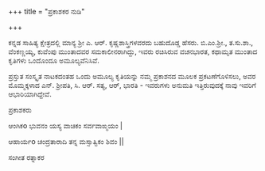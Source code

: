 +++
title = "ಪ್ರಕಾಶಕರ ನುಡಿ"

+++

ಕನ್ನಡ ಸಾಹಿತ್ಯ ಕ್ಷೇತ್ರದಲ್ಲಿ ಮಾನ್ಯ ಶ್ರೀ ಎ. ಆರ್. ಕೃಷ್ಣಶಾಸ್ತ್ರಿಗಳವರದು ಬಹುದೊಡ್ಡ ಹೆಸರು. ಬಿ.ಎಂ.ಶ್ರೀ., ತ.ಸು.ಶಾ., ವೆಂಕಣ್ಣಯ್ಯ, ಕುವೆಂಪು ಮುಂತಾದವರ ಸಮಕಾಲೀನರಾಗಿದ್ದು, ಇವರು ರಚಿಸಿರುವ ವಚನಭಾರತ, ಕಥಾಮೃತ ಮುಂತಾದ ಕೃತಿಗಳು ಒಂದೊಂದೂ ಅಮೂಲ್ಯವೆನಿಸಿವೆ.

ಪ್ರಸ್ತುತ ಸಂಸ್ಕೃತ ನಾಟಕದಂತಹ ಒಂದು ಅಮೂಲ್ಯ ಕೃತಿಯನ್ನು ನಮ್ಮ ಪ್ರಕಾಶನದ ಮೂಲಕ ಪ್ರಕಟಣೆಗೊಳಿಸಲು, ಅವರ ಮೊಮ್ಮಕ್ಕಳಾದ ಎನ್. ಶ್ರೀಪತಿ, ಸಿ. ಆರ್. ಸತ್ಯ, ಆರ್, ಭಾರತಿ - ಇವರುಗಳು ಅನುಮತಿ ಇತ್ತಿರುವುದಕ್ಕೆ ನಾವು ಇವರಿಗೆ ಆಭಾರಿಯಾಗಿದ್ದೇವೆ.

ಪ್ರಕಾಶಕರು

ಆಂಗಿಕo ಭುವನಂ ಯಸ್ಯ ವಾಚಿಕಂ ಸರ್ವವಾಙ್ಮಯಂ |

ಆಹಾರ್ಯo ಚಂದ್ರತಾರಾದಿ ತನ್ನ ಮಸ್ಸಾತ್ವಿಕಂ ಶಿವಂ ||

ಸಂಗೀತ ರತ್ನಾಕರ



